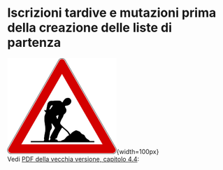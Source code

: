 # Iscrizioni tardive e mutazioni prima della creazione delle liste di partenza

![Lavori in corso](../../img/lavori_in_corso.png){width=100px}  
Vedi [PDF della vecchia versione, capitolo 4.4](../../gestione_gara_org/inc/Istruzioni_OL_einzel_per_TMO_v2_4.pdf): 
